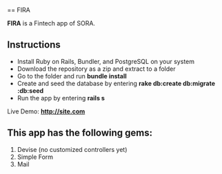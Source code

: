== FIRA

**FIRA** is a Fintech app of SORA.

## Instructions

- Install Ruby on Rails, Bundler, and PostgreSQL on your system
- Download the repository as a zip and extract to a folder
- Go to the folder and run **bundle install**
- Create and seed the database by entering **rake db:create db:migrate :db:seed** 
- Run the app by entering **rails s**

Live Demo: **http://site.com**

## This app has the following gems:

1. Devise (no customized controllers yet)
2. Simple Form
3. Mail